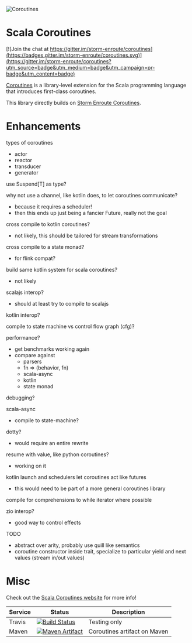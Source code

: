 
![Coroutines](/coroutines-128-xmas.png)

# Scala Coroutines

[![Join the chat at https://gitter.im/storm-enroute/coroutines](https://badges.gitter.im/storm-enroute/coroutines.svg)](https://gitter.im/storm-enroute/coroutines?utm_source=badge&utm_medium=badge&utm_campaign=pr-badge&utm_content=badge)

[Coroutines](http://littlenag.github.io/coroutines)
is a library-level extension for the Scala programming language
that introduces first-class coroutines. 

This library directly builds on [Storm Enroute Coroutines](http://storm-enroute.com/coroutines).

# Enhancements

types of coroutines
* actor
* reactor
* transducer
* generator

use Suspend[T] as type?

why not use a channel, like kotlin does, to let coroutines communicate?
 - because it requires a scheduler!
 - then this ends up just being a fancier Future, really not the goal

cross compile to kotlin coroutines?
 - not likely, this should be tailored for stream transformations

cross compile to a state monad?
 - for flink compat?

build same kotlin system for scala coroutines?
 - not likely

scalajs interop?
 - should at least try to compile to scalajs

kotlin interop?

compile to state machine vs control flow graph (cfg)?

performance?
 - get benchmarks working again
 - compare against
   - parsers
   - fn => (behavior, fn)
   - scala-async
   - kotlin
   - state monad

debugging?

scala-async
 - compile to state-machine?

dotty?
 - would require an entire rewrite

resume with value, like python coroutines?
 - working on it

kotlin launch and schedulers let coroutines act like futures
 - this would need to be part of a more general coroutines library

compile for comprehensions to while iterator where possible

zio interop?
 - good way to control effects
 
 
TODO
 - abstract over arity, probably use quill like semantics
 - coroutine constructor inside trait, specialize to particular yield and next values (stream in/out values)


# Misc

Check out the [Scala Coroutines website](http://storm-enroute.com/coroutines) for more info!

Service            | Status | Description
-------------------|--------|------------
Travis             | [![Build Status](https://travis-ci.org/storm-enroute/coroutines.png?branch=master)](https://travis-ci.org/storm-enroute/coroutines) | Testing only
Maven              | [![Maven Artifact](https://img.shields.io/maven-central/v/com.storm-enroute/coroutines_2.11.svg)](http://mvnrepository.com/artifact/com.storm-enroute/coroutines_2.11) | Coroutines artifact on Maven
